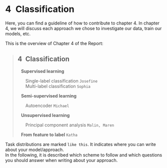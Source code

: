 # 4&ensp;Classification
Here, you can find a guideline of how to contribute to chapter 4. In chapter 4, we will discuss each approach we chose to investigate our data, train our models, etc.  
  
This is the overview of Chapter 4 of the Report:  
  
> ## 4&ensp;Classification
> &ensp; **Supervised learning**  
>   
> &ensp;&ensp;&ensp; Single-label classification  `Josefine`  
> &ensp;&ensp;&ensp; Multi-label classification  `Sophia` 
>   
> &ensp; **Semi-supervised learning**  
>   
> &ensp;&ensp;&ensp; Autoencoder  `Michael` 
>   
> &ensp; **Unsupervised learning**  
>   
> &ensp;&ensp;&ensp; Principal component analysis  `Malin, Maren` 
>   
> &ensp; **From feature to label**  `Katha` 

Task distributions are marked `like this`. It indicates where you can write about your model/approach.  
In the following, it is described which scheme to follow and which questions you should answer when writing about your approach. 
